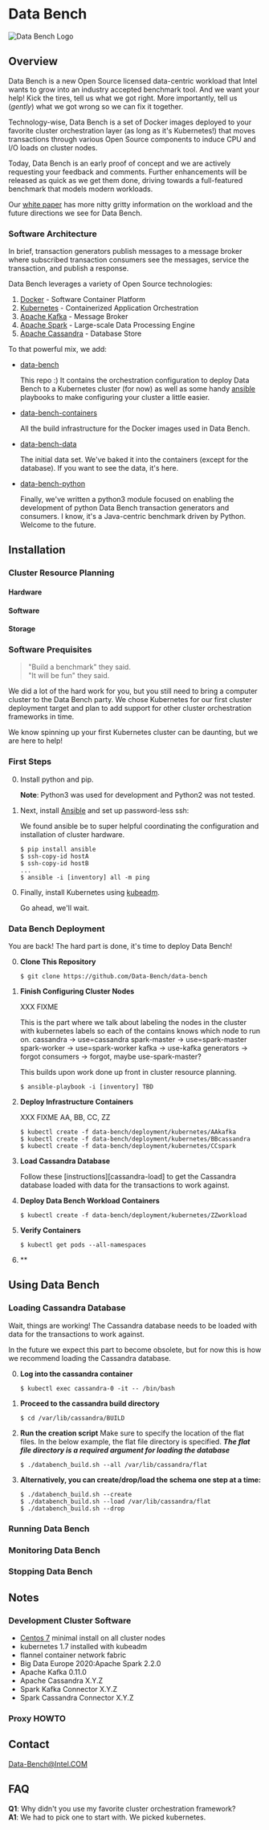 <!--

   Copyright 2017 Intel Corporation

   Licensed under the Apache License, Version 2.0 (the "License");
   you may not use this file except in compliance with the License.
   You may obtain a copy of the License at

       http://www.apache.org/licenses/LICENSE-2.0

   Unless required by applicable law or agreed to in writing, software
   distributed under the License is distributed on an "AS IS" BASIS,
   WITHOUT WARRANTIES OR CONDITIONS OF ANY KIND, either express or implied.
   See the License for the specific language governing permissions and
   limitations under the License.
    
-->
# Data Bench

![Data Bench Logo](https://github.com/data-bench/data-bench/raw/master/images/Data-Bench-Logo.png)

## Overview

Data Bench is a new Open Source licensed data-centric workload that
Intel wants to grow into an industry accepted benchmark tool. And we
want your help! Kick the tires, tell us what we got right. More
importantly, tell us (_gently_) what we got wrong so we can fix it
together.

Technology-wise, Data Bench is a set of Docker images deployed to your
favorite cluster orchestration layer (as long as it's Kubernetes!)
that moves transactions through various Open Source components to
induce CPU and I/O loads on cluster nodes.

Today, Data Bench is an early proof of concept and we are actively
requesting your feedback and comments. Further enhancements will be
released as quick as we get them done, driving towards a full-featured
benchmark that models modern workloads.

Our [white paper][whitepaper] has more nitty gritty information on the
workload and the future directions we see for Data Bench.


### Software Architecture

In brief, transaction generators publish messages to a message
broker where subscribed transaction consumers see the messages,
service the transaction, and publish a response. 

Data Bench leverages a variety of Open Source technologies:

1. [Docker][5] - Software Container Platform
1. [Kubernetes][1] - Containerized Application Orchestration
1. [Apache Kafka][6] - Message Broker
1. [Apache Spark][7] - Large-scale Data Processing Engine
1. [Apache Cassandra][8] - Database Store

To that powerful mix, we add:

* [data-bench][19]

	This repo :) It contains the orchestration configuration to
	deploy Data Bench to a Kubernetes cluster (for now) as well
	as some handy [ansible][15] playbooks to make configuring
	your cluster a little easier.

* [data-bench-containers][9]

	All the build infrastructure for the Docker images used in Data
	Bench.

* [data-bench-data][10]

	The initial data set. We've baked it into the containers (except
	for the database). If you want to see the data, it's here.

* [data-bench-python][11]

	Finally, we've written a python3 module focused on enabling the
	development of python Data Bench transaction generators and
	consumers. I know, it's a Java-centric benchmark driven by Python.
	Welcome to the future.
	

## Installation

### Cluster Resource Planning
#### Hardware
<!--
What sort of minimum hardware requirements: node counts, CPUs, etc
We used six machines:
 cassandra specific node
 kafka/zookeeper specific node
 spark-master specific node
 spark-worker specific node
 generator specific node
 consumers tied to spark-master node?
 kubernetes master node with
 
 maybe generators on k8s master
	   consumers on previous generators node?
 
-->
#### Software
<!--
What sort of software is required before we start talking about
running Data Bench

- Base operating system: we used Centos 7
- Docker - we used Centos docker distribution
  ansible playbooks for setting up the centos yum repos and proxy info
- Kubernetes - version 1.7 installed via kubeadm
- Nice to have:
  time synchronized hosts via ntp, ansible playbook
  

-->
#### Storage
<!--
Talk about data storage requirements here.

Cassandra local persistent (fast) storage, need sizing info
Kafka/Zookeeper local persistent storage, need sizing info
Spark Master: unknown
Spark Worker: unknown
generators: none
consumers: none

-->

### Software Prequisites

> "Build a benchmark" they said.<br>
> "It will be fun" they said.

We did a lot of the hard work for you, but you still need to bring a
computer cluster to the Data Bench party. We chose Kubernetes for our
first cluster deployment target and plan to add support for other
cluster orchestration frameworks in time. 

We know spinning up your first Kubernetes cluster can be daunting, but
we are here to help!

### First Steps

0. Install python and pip.

   **Note**: Python3 was used for development and Python2 was not tested.

0. Next, install [Ansible][15] and set up password-less ssh:

   We found ansible be to super helpful coordinating the configuration
   and installation of cluster hardware.

	```
	$ pip install ansible
	$ ssh-copy-id hostA
	$ ssh-copy-id hostB
	...
	$ ansible -i [inventory] all -m ping

	```
<!-- need to talk about the ansible inventory here too -->

0. Finally, install Kubernetes using [kubeadm][2]. 

   Go ahead, we'll wait.

### Data Bench Deployment

You are back! The hard part is done, it's time to deploy Data Bench!

0. **Clone This Repository**

	```
	$ git clone https://github.com/Data-Bench/data-bench
	```

0. **Finish Configuring Cluster Nodes**

	XXX FIXME

	This is the part where we talk about labeling the nodes in the
	cluster with kubernetes labels so each of the contains knows which
	node to run on. 
	cassandra -> use=cassandra
	spark-master -> use=spark-master
	spark-worker -> use=spark-worker
	kafka -> use-kafka
	generators -> forgot
	consumers -> forgot, maybe use-spark-master?
	
	This builds upon work done up front in cluster resource planning.

	```
	$ ansible-playbook -i [inventory] TBD
	```

0. **Deploy Infrastructure Containers**

	XXX FIXME AA, BB, CC, ZZ

	```
	$ kubectl create -f data-bench/deployment/kubernetes/AAkafka
	$ kubectl create -f data-bench/deployment/kubernetes/BBcassandra
	$ kubectl create -f data-bench/deployment/kubernetes/CCspark

	```
	
0. **Load Cassandra Database**

	Follow these [instructions][cassandra-load] to get the Cassandra
	database loaded with data for the transactions to work against.

0. **Deploy Data Bench Workload Containers**

	```
	$ kubectl create -f data-bench/deployment/kubernetes/ZZworkload
	```

0. **Verify Containers**

	```
	$ kubectl get pods --all-namespaces
	```
	
0. **
	

## Using Data Bench


### Loading Cassandra Database

Wait, things are working! The Cassandra database needs to be loaded
with data for the transactions to work against. 

In the future we expect this part to become obsolete, but for now this
is how we recommend loading the Cassandra database.

0. **Log into the cassandra container**

	```
	$ kubectl exec cassandra-0 -it -- /bin/bash
	```

0. **Proceed to the cassandra build directory**

	```
    $ cd /var/lib/cassandra/BUILD
	```
	
0. **Run the creation script**
	Make sure to specify the location of the flat files.
    In the below example, the flat file directory is specified.
     **<i>The flat file directory is a required argument for loading the database</i>**
     
	```
	$ ./databench_build.sh --all /var/lib/cassandra/flat
	```
0. **Alternatively, you can create/drop/load the schema one step at a time:**
	
	```
	$ ./databench_build.sh --create
	$ ./databench_build.sh --load /var/lib/cassandra/flat
	$ ./databench_build.sh --drop
	```

### Running Data Bench

### Monitoring Data Bench

### Stopping Data Bench

## Notes

### Development Cluster Software

<!-- need links for all these things -->
* [Centos 7][2] minimal install on all cluster nodes
* kubernetes 1.7 installed with kubeadm 
* flannel container network fabric
* Big Data Europe 2020:Apache Spark 2.2.0
* Apache Kafka 0.11.0
* Apache Cassandra X.Y.Z
* Spark Kafka Connector X.Y.Z
* Spark Cassandra Connector X.Y.Z

### Proxy HOWTO

## Contact
<!-- need a markdown style email link? -->
Data-Bench@Intel.COM

## FAQ

**Q1**: Why didn't you use my favorite cluster orchestration framework?<br>
**A1**: We had to pick one to start with. We picked kubernetes.
<br>

<!-- Q/A entry
**Q2**: <br>
**A2**:
<br>
 -->
 
[0]: http://intel.com
[1]: http://kubernetes.io
[2]: http://centos.org
[3]: https://kubernetes.io/docs/setup/independent/create-cluster-kubeadm/
[4]: https://kubernetes.io/docs/getting-started-guides/minikube/
[5]: https://docker.com
[6]: https://kafka.apache.org
[7]: https://spark.apache.org
[8]: https://cassandra.apache.org
[9]: http://github.com/Data-Bench/data-bench-containers
[10]: http://github.com/Data-Bench/data-bench-data
[11]: http://github.com/Data-Bench/data-bench-python
[12]: https://docs.docker.com/docker-cloud/cloud-swarm/
[13]: http://docs.ansible.com/ansible/latest/playbooks.html
[14]: http://docs.ansible.com/ansible/latest/inventory.html
[15]: http://docs.ansible.com/ansible/latest/intro_installation.html
[16]: https://www.tecmint.com/ssh-passwordless-login-using-ssh-keygen-in-5-easy-steps/
[17]: https://kafka.apache.org/documentation/
[18]: https://coreos.com/flannel/docs/latest/
[19]: https://github.com/Data-Bench/data-bench
[whitepaper]: https://where-ever-white-paper-lands
[20]: https://github.com/Data-Bench/data-bench/docs/howto-cassandra-load.md

